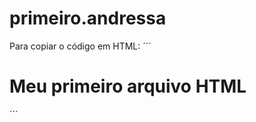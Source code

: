 # primeiro.andressa

Para copiar o código em HTML:
´´´
<html>
  <h1>Meu primeiro arquivo HTML</h1>
</html>
´´´
